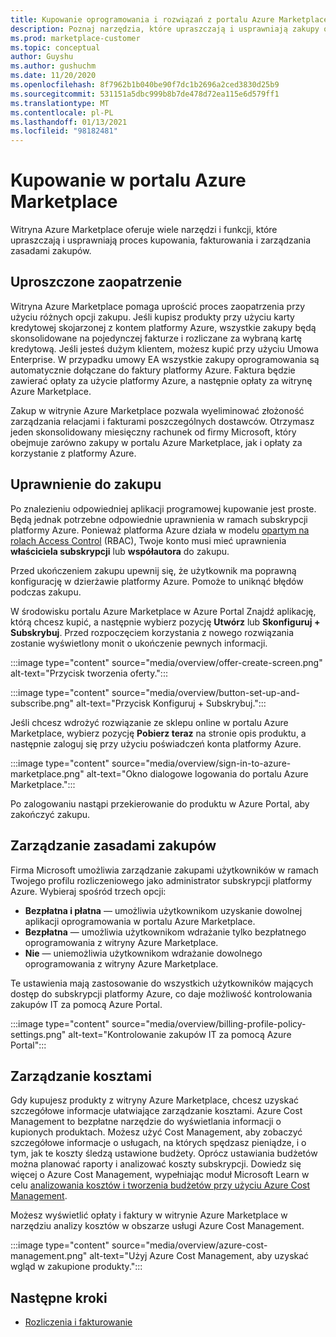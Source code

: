 ```yaml
---
title: Kupowanie oprogramowania i rozwiązań z portalu Azure Marketplace
description: Poznaj narzędzia, które upraszczają i usprawniają zakupy oprogramowania i zarządzanie nimi w portalu Azure Marketplace.
ms.prod: marketplace-customer
ms.topic: conceptual
author: Guyshu
ms.author: gushuchm
ms.date: 11/20/2020
ms.openlocfilehash: 8f7962b1b040be90f7dc1b2696a2ced3830d25b9
ms.sourcegitcommit: 531151a5dbc999b8b7de478d72ea115e6d579ff1
ms.translationtype: MT
ms.contentlocale: pl-PL
ms.lasthandoff: 01/13/2021
ms.locfileid: "98182481"
---
```

# <a name="azure-marketplace-purchasing"></a>Kupowanie w portalu Azure Marketplace

Witryna Azure Marketplace oferuje wiele narzędzi i funkcji, które upraszczają i usprawniają proces kupowania, fakturowania i zarządzania zasadami zakupów.

## <a name="simplified-procurement"></a>Uproszczone zaopatrzenie

Witryna Azure Marketplace pomaga uprościć proces zaopatrzenia przy użyciu różnych opcji zakupu. Jeśli kupisz produkty przy użyciu karty kredytowej skojarzonej z kontem platformy Azure, wszystkie zakupy będą skonsolidowane na pojedynczej fakturze i rozliczane za wybraną kartę kredytową. Jeśli jesteś dużym klientem, możesz kupić przy użyciu Umowa Enterprise. W przypadku umowy EA wszystkie zakupy oprogramowania są automatycznie dołączane do faktury platformy Azure. Faktura będzie zawierać opłaty za użycie platformy Azure, a następnie opłaty za witrynę Azure Marketplace.

Zakup w witrynie Azure Marketplace pozwala wyeliminować złożoność zarządzania relacjami i fakturami poszczególnych dostawców. Otrzymasz jeden skonsolidowany miesięczny rachunek od firmy Microsoft, który obejmuje zarówno zakupy w portalu Azure Marketplace, jak i opłaty za korzystanie z platformy Azure.

## <a name="permission-to-purchase"></a>Uprawnienie do zakupu

Po znalezieniu odpowiedniej aplikacji programowej kupowanie jest proste. Będą jednak potrzebne odpowiednie uprawnienia w ramach subskrypcji platformy Azure. Ponieważ platforma Azure działa w modelu [opartym na rolach Access Control](/azure/role-based-access-control/overview) (RBAC), Twoje konto musi mieć uprawnienia **właściciela subskrypcji** lub **współautora** do zakupu.

Przed ukończeniem zakupu upewnij się, że użytkownik ma poprawną konfigurację w dzierżawie platformy Azure. Pomoże to uniknąć błędów podczas zakupu.

W środowisku portalu Azure Marketplace w Azure Portal Znajdź aplikację, którą chcesz kupić, a następnie wybierz pozycję **Utwórz** lub **Skonfiguruj + Subskrybuj**. Przed rozpoczęciem korzystania z nowego rozwiązania zostanie wyświetlony monit o ukończenie pewnych informacji.

:::image type="content" source="media/overview/offer-create-screen.png" alt-text="Przycisk tworzenia oferty.":::

:::image type="content" source="media/overview/button-set-up-and-subscribe.png" alt-text="Przycisk Konfiguruj + Subskrybuj.":::

Jeśli chcesz wdrożyć rozwiązanie ze sklepu online w portalu Azure Marketplace, wybierz pozycję **Pobierz teraz** na stronie opis produktu, a następnie zaloguj się przy użyciu poświadczeń konta platformy Azure.

:::image type="content" source="media/overview/sign-in-to-azure-marketplace.png" alt-text="Okno dialogowe logowania do portalu Azure Marketplace.":::

Po zalogowaniu nastąpi przekierowanie do produktu w Azure Portal, aby zakończyć zakupu.

## <a name="purchase-policy-management"></a>Zarządzanie zasadami zakupów

Firma Microsoft umożliwia zarządzanie zakupami użytkowników w ramach Twojego profilu rozliczeniowego jako administrator subskrypcji platformy Azure. Wybieraj spośród trzech opcji:

- **Bezpłatna i płatna** — umożliwia użytkownikom uzyskanie dowolnej aplikacji oprogramowania w portalu Azure Marketplace.
- **Bezpłatna** — umożliwia użytkownikom wdrażanie tylko bezpłatnego oprogramowania z witryny Azure Marketplace.
- **Nie** — uniemożliwia użytkownikom wdrażanie dowolnego oprogramowania z witryny Azure Marketplace.

Te ustawienia mają zastosowanie do wszystkich użytkowników mających dostęp do subskrypcji platformy Azure, co daje możliwość kontrolowania zakupów IT za pomocą Azure Portal.

:::image type="content" source="media/overview/billing-profile-policy-settings.png" alt-text="Kontrolowanie zakupów IT za pomocą Azure Portal":::

## <a name="cost-management"></a>Zarządzanie kosztami

Gdy kupujesz produkty z witryny Azure Marketplace, chcesz uzyskać szczegółowe informacje ułatwiające zarządzanie kosztami. Azure Cost Management to bezpłatne narzędzie do wyświetlania informacji o kupionych produktach. Możesz użyć Cost Management, aby zobaczyć szczegółowe informacje o usługach, na których spędzasz pieniądze, i o tym, jak te koszty śledzą ustawione budżety. Oprócz ustawiania budżetów można planować raporty i analizować koszty subskrypcji. Dowiedz się więcej o Azure Cost Management, wypełniając moduł Microsoft Learn w celu [analizowania kosztów i tworzenia budżetów przy użyciu Azure Cost Management](/learn/modules/analyze-costs-create-budgets-azure-cost-management/).

Możesz wyświetlić opłaty i faktury w witrynie Azure Marketplace w narzędziu analizy kosztów w obszarze usługi Azure Cost Management.

:::image type="content" source="media/overview/azure-cost-management.png" alt-text="Użyj Azure Cost Management, aby uzyskać wgląd w zakupione produkty.":::

## <a name="next-steps"></a>Następne kroki

- [Rozliczenia i fakturowanie](billing-invoicing.md)